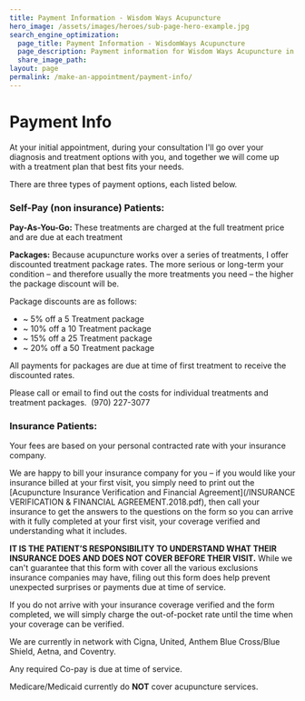 ```yaml
---
title: Payment Information - Wisdom Ways Acupuncture
hero_image: /assets/images/heroes/sub-page-hero-example.jpg
search_engine_optimization:
  page_title: Payment Information - WisdomWays Acupuncture
  page_description: Payment information for Wisdom Ways Acupuncture in Fort Collins
  share_image_path:
layout: page
permalink: /make-an-appointment/payment-info/
---
```


# Payment Info

At your initial appointment, during your consultation I'll go over your diagnosis and treatment options with you, and together we will come up with a treatment plan that best fits your needs.

There are three types of payment options, each listed below.

### Self-Pay (non insurance) Patients:

**Pay-As-You-Go:** These treatments are charged at the full treatment price and are due at each treatment

**Packages:** Because acupuncture works over a series of treatments, I offer discounted treatment package rates. The more serious or long-term your condition – and therefore usually the more treatments you need – the higher the package discount will be. &nbsp;

Package discounts are as follows:

* ~ 5% off a 5 Treatment package
* ~ 10% off a 10 Treatment package
* ~ 15% off a 25 Treatment package
* ~ 20% off a 50 Treatment package

All payments for packages are due at time of first treatment to receive the discounted rates.

Please call or email to find out the costs for individual treatments and treatment packages. &nbsp;(970) 227-3077

### Insurance Patients:

Your fees are based on your personal contracted rate with your insurance company.

We are happy to bill your insurance company for you – if you would like your insurance billed at your first visit, you simply need to print out the [Acupuncture Insurance Verification and Financial Agreement](/INSURANCE VERIFICATION &amp; FINANCIAL AGREEMENT.2018.pdf), then call your insurance to get the answers to the questions on the form so you can arrive with it fully completed at your first visit, your coverage verified and understanding what it includes.

**IT IS THE PATIENT’S RESPONSIBILITY TO UNDERSTAND WHAT THEIR INSURANCE DOES AND DOES NOT COVER BEFORE THEIR VISIT.** While we can't guarantee that this form with cover all the various exclusions insurance companies may have, filing out this form does help prevent unexpected surprises or payments due at time of service.

If you do not arrive with your insurance coverage verified and the form completed, we will simply charge the out-of-pocket rate until the time when your coverage can be verified.

We are currently in network with Cigna, United, Anthem Blue Cross/Blue Shield, Aetna, and Coventry.

Any required Co-pay is due at time of service.

Medicare/Medicaid currently do **NOT** cover acupuncture services.